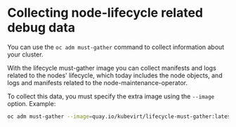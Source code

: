 # Collecting node-lifecycle related debug data

You can use the `oc adm must-gather` command to collect information about your cluster.

With the lifecycle must-gather image you can collect manifests and logs related to the nodes' lifecycle,
which today includes the node objects, and logs and manifests related to the node-maintenance-operator.

To collect this data, you must specify the extra image using the `--image` option.
Example:

```bash
oc adm must-gather --image=quay.io/kubevirt/lifecycle-must-gather:latest
```
